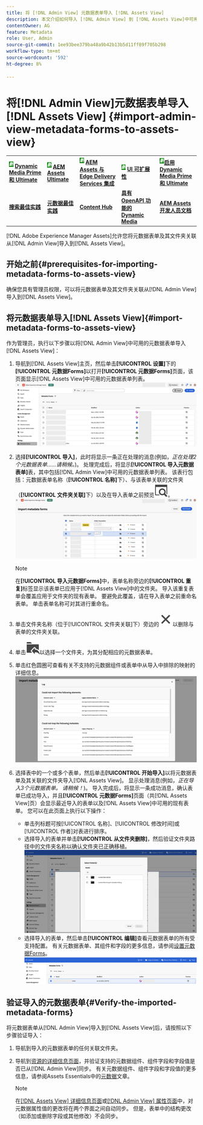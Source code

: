 ```yaml
---
title: 将 [!DNL Admin View] 元数据表单导入 [!DNL Assets View]
description: 本文介绍如何导入 [!DNL Admin View] 到 [!DNL Assets View]中可用的元数据表单
contentOwner: AG
feature: Metadata
role: User, Admin
source-git-commit: 1ee93bee379ba48a9b42b13b5d11ff89f705b298
workflow-type: tm+mt
source-wordcount: '592'
ht-degree: 8%

---
```



# 将[!DNL Admin View]元数据表单导入[!DNL Assets View] {#import-admin-view-metadata-forms-to-assets-view}

<table>
    <tr>
        <td>
            <sup style= "background-color:#008000; color:#FFFFFF; font-weight:bold"><i>新</i></sup> <a href="/help/assets/dynamic-media/dm-prime-ultimate.md"><b>Dynamic Media Prime 和 Ultimate</b></a>
        </td>
        <td>
            <sup style= "background-color:#008000; color:#FFFFFF; font-weight:bold"><i>新</i></sup> <a href="/help/assets/assets-ultimate-overview.md"><b>AEM Assets Ultimate</b></a>
        </td>
        <td>
            <sup style= "background-color:#008000; color:#FFFFFF; font-weight:bold"><i>新</i></sup> <a href="/help/assets/integrate-aem-assets-edge-delivery-services.md"><b>AEM Assets 与 Edge Delivery Services 集成</b></a>
        </td>
        <td>
            <sup style= "background-color:#008000; color:#FFFFFF; font-weight:bold"><i>新</i></sup> <a href="/help/assets/aem-assets-view-ui-extensibility.md"><b>UI 可扩展性</b></a>
        </td>
          <td>
            <sup style= "background-color:#008000; color:#FFFFFF; font-weight:bold"><i>新</i></sup><a href="/help/assets/dynamic-media/enable-dynamic-media-prime-and-ultimate.md"><b>启用 Dynamic Media Prime 和 Ultimate</b></a>
        </td>
    </tr>
    <tr>
        <td>
            <a href="/help/assets/search-best-practices.md"><b>搜索最佳实践</b></a>
        </td>
        <td>
            <a href="/help/assets/metadata-best-practices.md"><b>元数据最佳实践</b></a>
        </td>
        <td>
            <a href="/help/assets/product-overview.md"><b>Content Hub</b></a>
        </td>
        <td>
            <a href="/help/assets/dynamic-media-open-apis-overview.md"><b>具有 OpenAPI 功能的 Dynamic Media</b></a>
        </td>
        <td>
            <a href="https://developer.adobe.com/experience-cloud/experience-manager-apis/"><b>AEM Assets 开发人员文档</b></a>
        </td>
    </tr>
</table>

[!DNL Adobe Experience Manager Assets]允许您将元数据表单及其文件夹关联从[!DNL Admin View]导入到[!DNL Assets View]。

## 开始之前{#prerequisites-for-importing-metadata-forms-to-assets-view}

确保您具有管理员权限，可以将元数据表单及其文件夹关联从[!DNL Admin View]导入到[!DNL Assets View]。

## 将元数据表单导入[!DNL Assets View]{#import-metadata-forms-to-assets-view}

作为管理员，执行以下步骤以将[!DNL Admin View]中可用的元数据表单导入[!DNL Assets View]：

1. 导航到[!DNL Assets View]主页，然后单击&#x200B;**[!UICONTROL 设置]**&#x200B;下的&#x200B;**[!UICONTROL 元数据Forms]**&#x200B;以打开&#x200B;**[!UICONTROL 元数据Forms]**&#x200B;页面，该页面显示[!DNL Assets View]中可用的元数据表单列表。
   ![元数据表单页面](/help/assets/assets/metadata-forms-page.png)
1. 选择&#x200B;**[!UICONTROL 导入]**，此时将显示一条正在处理的消息(例如，*正在处理2个元数据表单……请稍候。*)。 处理完成后，将显示&#x200B;**[!UICONTROL 导入元数据表单]**&#x200B;表，其中包括[!DNL Admin View]中可用的元数据表单列表。 该表行包括：元数据表单名称（**[!UICONTROL 名称]**&#x200B;下）、与该表单关联的文件夹（**[!UICONTROL 文件夹关联]**&#x200B;下）以及在导入表单之前预览![该表单的选项](/help/assets/assets/Preview.svg)。
   ![导入元数据Forms页面](/help/assets/assets/import-metadata-forms-page.png)

   >[!NOTE]
   > 
   > 在&#x200B;**[!UICONTROL 导入元数据Forms]**&#x200B;中，表单名称旁边的&#x200B;**[!UICONTROL 重复]**&#x200B;标签显示该表单已应用于[!DNL Assets View]中的文件夹。 导入该重复表单会覆盖应用于文件夹的现有表单。 要避免此覆盖，请在导入表单之前重命名表单。 单击表单名称可对其进行重命名。
1. 单击文件夹名称（位于[!UICONTROL 文件夹关联]下）旁边的![选择文件夹](/help/assets/assets/x.svg)以删除与表单的文件夹关联。
1. 单击![选择文件夹](/help/assets/assets/add-to-folder.svg)以选择一个文件夹，为其分配相应的元数据表单。
1. 单击红色圆圈可查看有关不支持的元数据组件或表单中从导入中排除的映射的详细信息。
   ![导入元数据Forms页面](/help/assets/assets/unsupported-import-elements.png)
1. 选择表中的一个或多个表单，然后单击&#x200B;**[!UICONTROL 开始导入]**&#x200B;以将元数据表单及其关联的文件夹导入[!DNL Assets View]。 显示处理消息(例如，*正在导入3个元数据表单。 请稍候！*)。 导入完成后，将显示一条成功消息，确认表单已成功导入，并且&#x200B;**[!UICONTROL 元数据Forms]**&#x200B;页面（共[!DNL Assets View]页）会显示最近导入的表单以及[!DNL Assets View]中可用的现有表单。 您可以在此页面上执行以下操作：
   * 单击列标题可按[!UICONTROL 名称]、[!UICONTROL 修改时间]或[!UICONTROL 作者]对表进行排序。
   * 选择导入的表单并单击&#x200B;**[!UICONTROL 从文件夹删除]**，然后验证文件夹路径中的文件夹名称以确认文件夹已正确移植。
     ![验证元数据表单页面](/help/assets/assets/confirm-ported-folder.png)
   * 选择导入的表单，然后单击&#x200B;**[!UICONTROL 编辑]**&#x200B;查看元数据表单的所有受支持配置。 有关元数据表单、其组件和字段的更多信息，请参阅[设置元数据Forms](https://experienceleague.adobe.com/en/docs/experience-manager-assets-essentials/help/metadata#metadata-forms)。
     ![验证元数据表单页面](/help/assets/assets/verify-metadata-forms-page.png)

## 验证导入的元数据表单{#Verify-the-imported-metadata-forms}

将元数据表单从[!DNL Admin View]导入到[!DNL Assets View]后，请按照以下步骤验证导入：

1. 导航到导入的元数据表单的任何关联文件夹。
1. 导航到[资源的详细信息页面](/help/assets/navigate-assets-view.md#preview-assets)，并验证支持的元数据组件、组件字段和字段值是否已从[!DNL Admin View]同步。 有关元数据组件、组件字段和字段值的更多信息，请参阅Assets Essentials中的[元数据](https://experienceleague.adobe.com/en/docs/experience-manager-assets-essentials/help/metadata)文章。

   >[!NOTE]
   >
   > 在[[!DNL Assets View] 详细信息页面](https://experienceleague.adobe.com/en/docs/experience-manager-cloud-service/content/assets/assets-view/metadata-assets-view#metadata-forms)或[[!DNL Admin View] 属性页面](https://experienceleague.adobe.com/en/docs/experience-manager-65/content/assets/administer/metadata-schemas)中，对元数据属性值的更改将在两个界面之间自动同步。 但是，表单中的结构更改（如添加或删除字段或其他修改）不会同步。